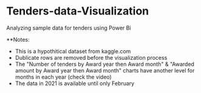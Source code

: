 # Tenders-data-Visualization
Analyzing sample data for tenders using Power Bi

**Notes:  
- This is a hypothitical dataset from kaggle.com  
- Dublicate rows are removed before the visualization process  
- The "Number of tenders by Award year then Award month" & "Awarded amount by Award year then Award month" charts have another level for months in each year (check the video)  
- The data in 2021 is available until only February
